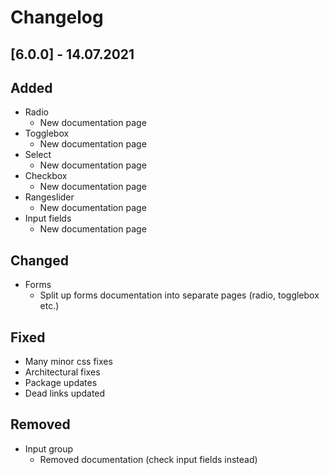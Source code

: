 # Changelog

## [6.0.0] - 14.07.2021

## Added
- Radio
  - New documentation page
- Togglebox
  - New documentation page
- Select
  - New documentation page
- Checkbox
  - New documentation page
- Rangeslider
  - New documentation page
- Input fields
  - New documentation page

## Changed
- Forms
  - Split up forms documentation into separate pages (radio, togglebox etc.)

## Fixed
- Many minor css fixes
- Architectural fixes
- Package updates
- Dead links updated

## Removed
- Input group
  - Removed documentation (check input fields instead)